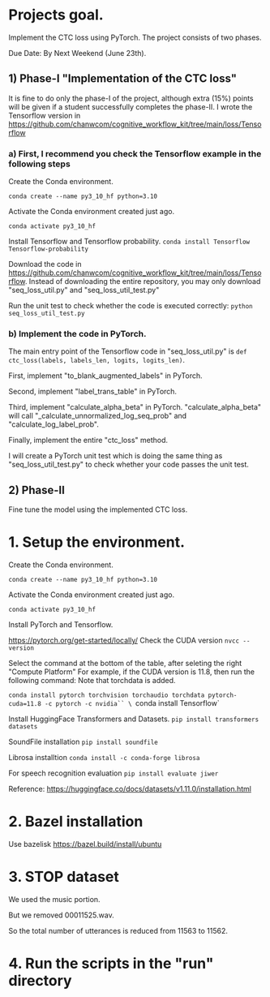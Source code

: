 
# Projects goal.

Implement the CTC loss using PyTorch.
The project consists of two phases.


Due Date: By Next Weekend (June 23th).

## 1) Phase-I "Implementation of the CTC loss"
It is fine to do only the phase-I of the project, although extra (15%) points will be given if a student successfully completes the phase-II.
I wrote the Tensorflow version in https://github.com/chanwcom/cognitive_workflow_kit/tree/main/loss/Tensorflow

### a) First, I recommend you check the Tensorflow example in the following steps


Create the Conda environment.

`conda create --name py3_10_hf python=3.10`

Activate the Conda environment created just ago.

`conda activate py3_10_hf`

Install Tensorflow and Tensorflow probability.
`conda install Tensorflow Tensorflow-probability`

Download the code in https://github.com/chanwcom/cognitive_workflow_kit/tree/main/loss/Tensorflow.
Instead of downloading the entire repository, you may only download "seq_loss_util.py" and "seq_loss_util_test.py"

Run the unit test to check whether the code is executed correctly:
`python seq_loss_util_test.py`


### b) Implement the code in PyTorch.

The main entry point of the Tensorflow code in "seq_loss_util.py" is `def ctc_loss(labels, labels_len, logits, logits_len)`.

First, implement "to_blank_augmented_labels" in PyTorch.

Second, implement "label_trans_table" in PyTorch.

Third, implement "calculate_alpha_beta" in PyTorch. "calculate_alpha_beta" will call "_calculate_unnormalized_log_seq_prob" and "calculate_log_label_prob".

Finally, implement the entire "ctc_loss" method.


I will create a PyTorch unit test which is doing the same thing as "seq_loss_util_test.py" to check whether your code passes the unit test.










## 2) Phase-II
Fine tune the model using the implemented CTC loss.


# 1. Setup the environment.


Create the Conda environment.

`conda create --name py3_10_hf python=3.10`

Activate the Conda environment created just ago.

`conda activate py3_10_hf`


Install PyTorch and Tensorflow.

https://pytorch.org/get-started/locally/
Check the CUDA version
`nvcc --version`

Select the command at the bottom of the table, after seleting the right "Compute Platform"
For example, if the CUDA version is 11.8, then run the following command:
Note that torchdata is added.


`conda install pytorch torchvision torchaudio torchdata pytorch-cuda=11.8 -c pytorch -c nvidia``
\
`conda install Tensorflow`

Install HuggingFace Transformers and Datasets.
`pip install transformers datasets`

SoundFile installation
`pip install soundfile`

Librosa installtion
`conda install -c conda-forge librosa`

For speech recognition evaluation
`pip install evaluate jiwer`

Reference:
https://huggingface.co/docs/datasets/v1.11.0/installation.html

# 2. Bazel installation

Use bazelisk
https://bazel.build/install/ubuntu


# 3. STOP dataset

We used the music portion.

But we removed 00011525.wav.

So the total number of utterances is reduced from 11563 to 11562.

# 4. Run the scripts in the "run" directory
